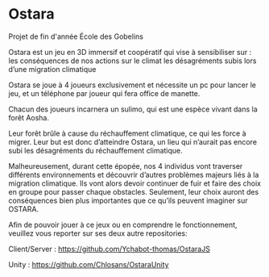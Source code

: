 # Ostara
Projet de fin d'année École des Gobelins

Ostara est un jeu en 3D immersif et coopératif qui vise à sensibiliser sur :
les conséquences de nos actions sur le climat 
les désagréments subis lors d’une migration climatique

Ostara se joue à 4 joueurs exclusivement et nécessite un pc pour lancer le jeu, et un téléphone par joueur qui fera office de manette.

Chacun des joueurs incarnera un sulimo, qui est une espèce vivant dans la forêt Aosha.

Leur forêt brûle à cause du réchauffement climatique, ce qui les force à migrer. Leur but est donc d’atteindre Ostara, un lieu qui n’aurait pas encore subi les désagréments du réchauffement climatique. 

Malheureusement, durant cette épopée, nos 4 individus vont traverser différents environnements et découvrir d’autres problèmes majeurs liés à la migration climatique. Ils vont alors devoir continuer de fuir et faire des choix en groupe pour passer chaque obstacles. Seulement, leur choix auront des conséquences bien plus importantes que ce qu’ils peuvent imaginer sur OSTARA.

Afin de pouvoir jouer à ce jeux ou en comprendre le fonctionnement, veuillez vous reporter sur ses deux autre repositories:

  Client/Server : https://github.com/Ychabot-thomas/OstaraJS
  
  Unity : https://github.com/Chlosans/OstaraUnity

